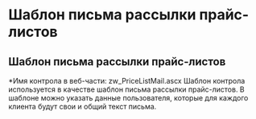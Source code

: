 ﻿---
description: 2.4.7
---
# Шаблон письма рассылки прайс-листов
## Шаблон письма рассылки прайс-листов
*Имя контрола в веб-части: zw_PriceListMail.ascx
Шаблон контрола используется в качестве шаблон письма рассылки прайс-листов. В шаблоне можно указать данные пользователя, которые для каждого клиента будут свои и общий текст письма.


